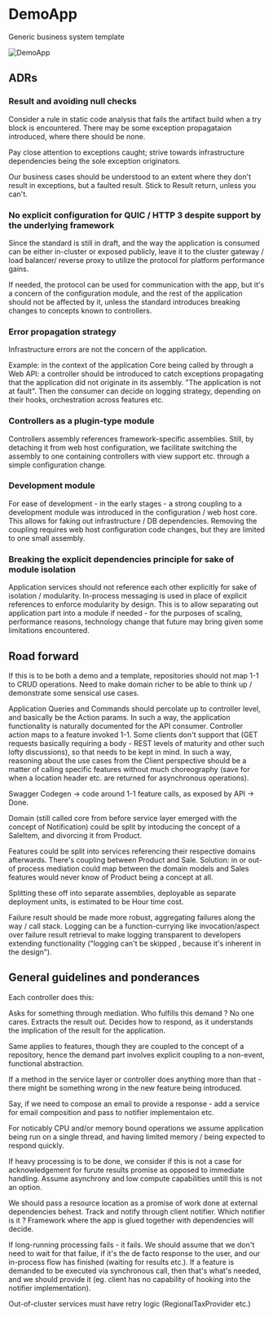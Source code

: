 
# DemoApp
Generic business system template

![DemoApp](https://user-images.githubusercontent.com/7130429/130187277-b338fa42-6aa1-48a8-bb50-3a84abec662d.png)

## ADRs
### Result and avoiding null checks
Consider a rule in static code analysis that fails the artifact build when a try
block is encountered. 
There may be some exception propagataion introduced, where there should be none.

Pay close attention to exceptions caught; strive towards infrastructure dependencies
being the sole exception originators.

Our business cases should be understood to an extent
where they don't result in exceptions, but a faulted result. Stick to Result return, unless you can't.

### No explicit configuration for QUIC / HTTP 3 despite support by the underlying framework
Since the standard is still in draft, and the way the application is consumed can be either in-cluster or exposed publicly,
leave it to the cluster gateway / load balancer/ reverse proxy to utilize the protocol for platform performance gains.

If needed, the protocol can be used for communication with the app, but it's a concern of the configuration module, 
and the rest of the application should not be affected by it, unless the standard introduces breaking changes to concepts known to controllers.

### Error propagation strategy
Infrastructure errors are not the concern of the application.

Example: in the context of the application Core being called by through a Web API: a controller should be introduced
to catch exceptions propagating that the application did not originate in its assembly.
"The application is not at fault".
Then the consumer can decide on logging strategy, depending on their hooks, orchestration across features etc.

### Controllers as a plugin-type module
Controllers assembly references framework-specific assemblies.
Still, by detaching it from web host configuration, we facilitate switching the assembly
to one containing controllers with view support etc. through a simple configuration change.

### Development module
For ease of development - in the early stages - a strong coupling to a development module
was introduced in the configuration / web host core.
This allows for faking out infrastructure / DB dependencies.
Removing the coupling requires web host configuration code changes, but they are limited 
to one small assembly.

### Breaking the explicit dependencies principle for sake of module isolation
Application services should not reference each other explicitly for sake of isolation / modularity.
In-process messaging is used in place of explicit references to enforce modularity by design.
This is to allow separating out application part into a module if needed - for the purposes of scaling,
performance reasons, technology change that future may bring given some limitations encountered.

## Road forward

If this is to be both a demo and a template, repositories should not map 1-1 to CRUD operations. Need to make domain richer to be able to think up / demonstrate some sensical use cases.

Application Queries and Commands should percolate up to controller level, and basically be the Action params.
In such a way, the application functionality is naturally documented for the API consumer.
Controller action maps to a feature invoked 1-1.
Some clients don't support that (GET requests basically requiring a body - REST levels of maturity and other such lofty discussions), so that needs to be kept in mind.
In such a way, reasoning about the use cases from the Client perspective should be a matter of calling specific features without much choreography
(save for when a location header etc. are returned for asynchronous operations).

Swagger Codegen -> code around 1-1 feature calls, as exposed by API -> Done.

Domain (still called core from before service layer emerged with the concept of Notification) could be split by intoducing the concept of a SaleItem, and divorcing it from Product.

Features could be split into services referencing their respective domains afterwards.
There's coupling between Product and Sale.
Solution: in or out-of process mediation could map between the domain models
and Sales features would never know of Product being a concept at all.

Splitting these off into separate assemblies, deployable as separate deployment units, is estimated to be Hour time cost.

Failure result should be made more robust, aggregating failures along the way / call stack. Logging can be a function-currying like invocation/aspect
over failure result retrieval to make logging transparent to developers extending functionality ("logging can't be skipped , because it's inherent in the design").

## General guidelines and ponderances
Each controller does this:

Asks for something through mediation. Who fulfills this demand ? No one cares.
Extracts the result out.
Decides how to respond, as it understands the implication of the result for the application.

Same applies to features, though they are coupled to the concept of a repository, hence the demand part involves explicit coupling to a non-event, functional abstraction.

If a method in the service layer or controller does anything more than that - there might be something wrong in the new feature being introduced.

Say, if we need to compose an email to provide a response - add a service for email composition and pass to notifier implementaion etc.

For noticably CPU and/or memory bound operations we assume application being run on a single thread, and having limited memory / being expected to respond quickly.

If heavy processing is to be done, we consider if this is not a case for acknowledgement for furute results promise as opposed to immediate handling. 
Assume asynchrony and low compute capabilities untill this is not an option.

We should pass a resource location as a promise of work done at external dependencies behest. 
Track and notify through client notifier. Which notifier is it ? Framework where the app is glued together with dependencies will decide.

If long-running processing fails - it fails. We should assume that we don't need to wait for that failue, if it's the de facto response to the user, and our in-process flow has finished (waiting for results etc.).
If a feature is demanded to be executed via synchronous call, then that's what's needed, and we should provide it (eg. client has no capability of hooking into the notifier implementation).

 Out-of-cluster services must have retry logic (RegionalTaxProvider etc.)
